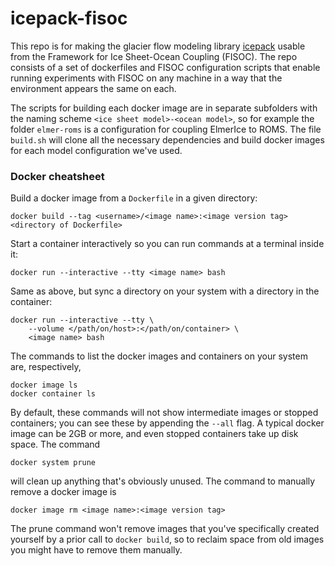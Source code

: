 # icepack-fisoc

This repo is for making the glacier flow modeling library [icepack](https://github.com/icepack/icepack) usable from the Framework for Ice Sheet-Ocean Coupling (FISOC).
The repo consists of a set of dockerfiles and FISOC configuration scripts that enable running experiments with FISOC on any machine in a way that the environment appears the same on each.

The scripts for building each docker image are in separate subfolders with the naming scheme `<ice sheet model>-<ocean model>`, so for example the folder `elmer-roms` is a configuration for coupling ElmerIce to ROMS.
The file `build.sh` will clone all the necessary dependencies and build docker images for each model configuration we've used.

### Docker cheatsheet

Build a docker image from a `Dockerfile` in a given directory:

    docker build --tag <username>/<image name>:<image version tag> <directory of Dockerfile>

Start a container interactively so you can run commands at a terminal inside it:

    docker run --interactive --tty <image name> bash

Same as above, but sync a directory on your system with a directory in the container:

    docker run --interactive --tty \
        --volume </path/on/host>:</path/on/container> \
        <image name> bash

The commands to list the docker images and containers on your system are, respectively,

    docker image ls
    docker container ls

By default, these commands will not show intermediate images or stopped containers; you can see these by appending the `--all` flag.
A typical docker image can be 2GB or more, and even stopped containers take up disk space.
The command

    docker system prune

will clean up anything that's obviously unused.
The command to manually remove a docker image is

    docker image rm <image name>:<image version tag>

The prune command won't remove images that you've specifically created yourself by a prior call to `docker build`, so to reclaim space from old images you might have to remove them manually.

